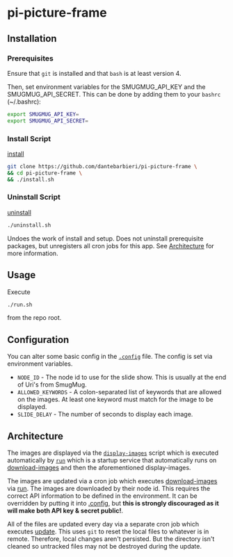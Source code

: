 # pi-picture-frame

## Installation

### Prerequisites

Ensure that `git` is installed and that `bash` is at least version 4.

Then, set environment variables for the SMUGMUG_API_KEY and the SMUGMUG_API_SECRET. This can be done by adding them to your `bashrc` (~/.bashrc):
```sh
export SMUGMUG_API_KEY=
export SMUGMUG_API_SECRET=
```

### Install Script

[install](./install.sh)
```sh
git clone https://github.com/dantebarbieri/pi-picture-frame \
&& cd pi-picture-frame \
&& ./install.sh
```

### Uninstall Script

[uninstall](./uninstall.sh)
```sh
./uninstall.sh
```

Undoes the work of install and setup. Does not uninstall prerequisite packages, but unregisters all cron jobs for this app. See [Architecture](#architecture) for more information.

## Usage

Execute
```sh
./run.sh
```
from the repo root.

## Configuration

You can alter some basic config in the [`.config`](./.config) file. The config is set via environment variables.
- `NODE_ID` - The node id to use for the slide show. This is usually at the end of Uri's from SmugMug.
- `ALLOWED_KEYWORDS` - A colon-separated list of keywords that are allowed on the images. At least one keyword must match for the image to be displayed.
- `SLIDE_DELAY` - The number of seconds to display each image.

## Architecture
The images are displayed via the [`display-images`](./display-images.sh) script which is executed automatically by [`run`](./run.sh) which is a startup service that automatically runs on [download-images](./download-images.sh) and then the aforementioned display-images.

The images are updated via a cron job which executes [download-images](./download-images.sh) via [run](./run.sh). The images are downloaded by their node id. This requires the correct API information to be defined in the environment. It can be overridden by putting it into [.config](./.config), but **this is strongly discouraged as it will make both API key & secret public!**.

All of the files are updated every day via a separate cron job which executes [update](./update.sh). This uses `git` to reset the local files to whatever is in remote. Therefore, local changes aren't persisted. But the directory isn't cleaned so untracked files may not be destroyed during the update.
